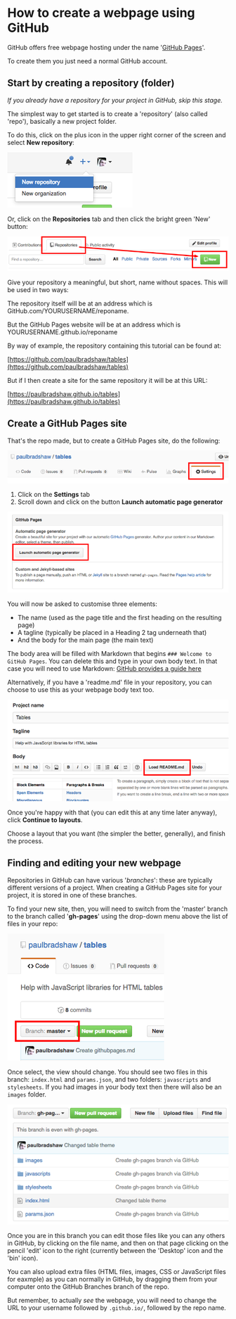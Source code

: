 # How to create a webpage using GitHub 

GitHub offers free webpage hosting under the name '[GitHub Pages](https://pages.github.com/)'. 

To create them you just need a normal GitHub account.

## Start by creating a repository (folder)

*If you already have a repository for your project in GitHub, skip this stage.*

The simplest way to get started is to create a 'repository' (also called 'repo'), basically a new project folder. 

To do this, click on the plus icon in the upper right corner of the screen and select **New repository**:

![](https://raw.githubusercontent.com/paulbradshaw/tables/master/Screen%20Shot%202016-04-25%20at%2015.39.51.png)

Or, click on the **Repositories** tab and then click the bright green 'New' button:

![](https://github.com/paulbradshaw/tables/blob/master/reponew.png)

Give your repository a meaningful, but short, name without spaces. This will be used in two ways:

The repository itself will be at an address which is GitHub.com/YOURUSERNAME/reponame. 

But the GitHub Pages website will be at an address which is YOURUSERNAME.github.io/reponame

By way of example, the repository containing this tutorial can be found at:

[https://github.com/paulbradshaw/tables](https://github.com/paulbradshaw/tables)

But if I then create a site for the same repository it will be at this URL:

[https://paulbradshaw.github.io/tables](https://paulbradshaw.github.io/tables)

## Create a GitHub Pages site

That's the repo made, but to create a GitHub Pages site, do the following:

![](https://raw.githubusercontent.com/paulbradshaw/tables/master/reposettings.png)

1. Click on the **Settings** tab
2. Scroll down and click on the button **Launch automatic page generator**

![](https://github.com/paulbradshaw/tables/blob/master/githubautopage.png)

You will now be asked to customise three elements: 

* The name (used as the page title and the first heading on the resulting page)
* A tagline (typically be placed in a Heading 2 tag underneath that)
* And the body for the main page (the main text)

The body area will be filled with Markdown that begins `### Welcome to GitHub Pages`. You can delete this and type in your own body text. In that case you will need to use Markdown: [GitHub provides a guide here](https://help.github.com/categories/writing-on-github/)

Alternatively, if you have a 'readme.md' file in your repository, you can choose to use this as your webpage body text too.

![](https://github.com/paulbradshaw/tables/blob/master/githugpages_readme.png)

Once you're happy with that (you can edit this at any time later anyway), click **Continue to layouts**.

Choose a layout that you want (the simpler the better, generally), and finish the process.

## Finding and editing your new webpage

Repositories in GitHub can have various '*branches*': these are typically different versions of a project. When creating a GitHub Pages site for your project, it is stored in one of these branches.

To find your new site, then, you will need to switch from the 'master' branch to the branch called '**gh-pages**' using the drop-down menu above the list of files in your repo:

![](https://github.com/paulbradshaw/tables/blob/master/githubbranches.png)

Once select, the view should change. You should see two files in this branch: `index.html` and `params.json`, and two folders: `javascripts` and `stylesheets`. If you had images in your body text then there will also be an `images` folder.

![](https://github.com/paulbradshaw/tables/blob/master/pagesview.png)

Once you are in this branch you can edit those files like you can any others in GitHub, by clicking on the file name, and then on that page clicking on the pencil 'edit' icon to the right (currently between the 'Desktop' icon and the 'bin' icon).

You can also upload extra files (HTML files, images, CSS or JavaScript files for eaxmple) as you can normally in GitHub, by dragging them from your computer onto the GitHub Branches branch of the repo.

But remember, to actually *see* the webpage, you will need to change the URL to your username followed by `.github.io/`, followed by the repo name.
